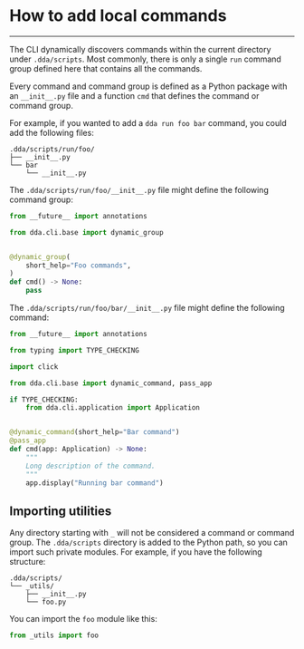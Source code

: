 # How to add local commands

-----

The CLI dynamically discovers commands within the current directory under `.dda/scripts`. Most commonly, there is only a single `run` command group defined here that contains all the commands.

Every command and command group is defined as a Python package with an `__init__.py` file and a function `cmd` that defines the command or command group.

For example, if you wanted to add a `dda run foo bar` command, you could add the following files:

```
.dda/scripts/run/foo/
├── __init__.py
└── bar
    └── __init__.py
```

The `.dda/scripts/run/foo/__init__.py` file might define the following command group:

```python
from __future__ import annotations

from dda.cli.base import dynamic_group


@dynamic_group(
    short_help="Foo commands",
)
def cmd() -> None:
    pass
```

The `.dda/scripts/run/foo/bar/__init__.py` file might define the following command:

```python
from __future__ import annotations

from typing import TYPE_CHECKING

import click

from dda.cli.base import dynamic_command, pass_app

if TYPE_CHECKING:
    from dda.cli.application import Application


@dynamic_command(short_help="Bar command")
@pass_app
def cmd(app: Application) -> None:
    """
    Long description of the command.
    """
    app.display("Running bar command")
```

## Importing utilities

Any directory starting with `_` will not be considered a command or command group. The `.dda/scripts` directory is added to the Python path, so you can import such private modules. For example, if you have the following structure:

```
.dda/scripts/
└── _utils/
    ├── __init__.py
    └── foo.py
```

You can import the `foo` module like this:

```python
from _utils import foo
```
